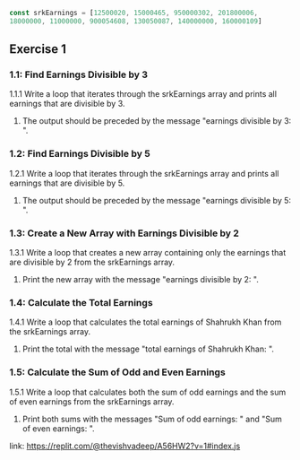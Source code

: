 ```js
const srkEarnings = [12500020, 15000465, 950000302, 201800006, 
18000000, 11000000, 900054608, 130050087, 140000000, 160000109]
```

## Exercise 1

### 1.1: Find Earnings Divisible by 3

1.1.1 Write a loop that iterates through the srkEarnings array and prints all earnings that are divisible by 3.
1. The output should be preceded by the message "earnings divisible by 3: ".

### 1.2: Find Earnings Divisible by 5

1.2.1 Write a loop that iterates through the srkEarnings array and prints all earnings that are divisible by 5.
1. The output should be preceded by the message "earnings divisible by 5: ".

### 1.3: Create a New Array with Earnings Divisible by 2

1.3.1 Write a loop that creates a new array containing only the earnings that are divisible by 2 from the srkEarnings array.
1. Print the new array with the message "earnings divisible by 2: ".

### 1.4: Calculate the Total Earnings
1.4.1 Write a loop that calculates the total earnings of Shahrukh Khan from the srkEarnings array.
1. Print the total with the message "total earnings of Shahrukh Khan: ".

### 1.5: Calculate the Sum of Odd and Even Earnings
1.5.1 Write a loop that calculates both the sum of odd earnings and the sum of even earnings from the srkEarnings array.
1. Print both sums with the messages "Sum of odd earnings: " and "Sum of even earnings: ".

link: https://replit.com/@thevishvadeep/A56HW2?v=1#index.js
